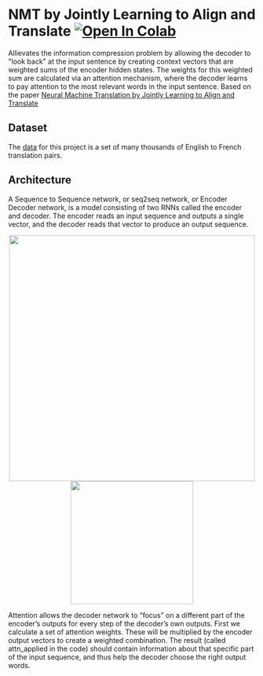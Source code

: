 # NMT by Jointly Learning to Align and Translate [![Open In Colab](https://colab.research.google.com/assets/colab-badge.svg)](https://colab.research.google.com/drive/1z52fsTHv3VXPXkYKn_efQYX72U1cOs19)
Allievates the information compression problem by allowing the decoder to "look back" at the input sentence by creating context vectors that are weighted sums of the encoder hidden states. The weights for this weighted sum are calculated via an attention mechanism, where the decoder learns to pay attention to the most relevant words in the input sentence. 
Based on the paper [Neural Machine Translation by Jointly Learning to Align and Translate](https://github.com/bentrevett/pytorch-seq2seq/blob/master/3%20-%20Neural%20Machine%20Translation%20by%20Jointly%20Learning%20to%20Align%20and%20Translate.ipynb)

## Dataset  
The [data](https://download.pytorch.org/tutorial/data.zip) for this project is a set of many thousands of English to French translation pairs.

## Architecture
A Sequence to Sequence network, or seq2seq network, or Encoder Decoder network, is a model consisting of two RNNs called the encoder and decoder. The encoder reads an input sequence and outputs a single vector, and the decoder reads that vector to produce an output sequence. 

<p align="center">
<img src="https://pytorch.org/tutorials/_images/seq2seq.png" width="500">
<img src="https://i.imgur.com/1152PYf.png" width="250">
</p>  

Attention allows the decoder network to “focus” on a different part of the encoder’s outputs for every step of the decoder’s own outputs. First we calculate a set of attention weights. These will be multiplied by the encoder output vectors to create a weighted combination. The result (called attn_applied in the code) should contain information about that specific part of the input sequence, and thus help the decoder choose the right output words.

 


